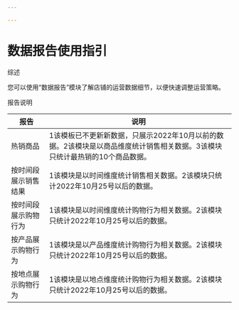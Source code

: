 ```yaml
---

---
```

# **数据报告使用指引**

综述

您可以使用“数据报告”模块了解店铺的运营数据细节，以便快速调整运营策略。

报告说明

 | 报告 | 说明 | 
 | ---- | ---- | 
 | 热销商品 | 1该模板已不更新新数据，只展示2022年10月以前的数据。2该模块是以商品维度统计销售相关数据。3该模块只统计最热销的10个商品数据。 | 
 | 按时间段展示销售结果 | 1该模块是以时间维度统计销售相关数据。2该模块只统计2022年10月25号以后的数据。 | 
 | 按时间段展示购物行为 | 1该模块是以时间维度统计购物行为相关数据。2该模块只统计2022年10月25号以后的数据。 | 
 | 按产品展示购物行为 | 1该模块是以产品维度统计购物行为相关数据。2该模块只统计2022年10月25号以后的数据。 | 
 | 按地点展示购物行为 | 1该模块是以地点维度统计购物行为相关数据。2该模块只统计2022年10月25号以后的数据。 | 

<br/>


